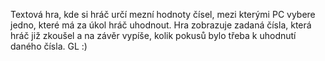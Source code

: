 Textová hra, kde si hráč určí mezní hodnoty čísel, mezi kterými PC vybere jedno, které má za úkol hráč uhodnout.
Hra zobrazuje zadaná čísla, která hráč již zkoušel a na závěr vypíše, kolik pokusů bylo třeba k uhodnutí daného čísla.
GL :)
